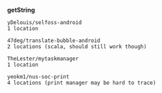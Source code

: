 **getString**

	yDelouis/selfoss-android
	1 location

	47deg/translate-bubble-android
	2 locations (scala, should still work though)

	TheLester/mytaskmanager
	1 location

	yeokm1/nus-soc-print
	4 locations (print manager may be hard to trace)

	
